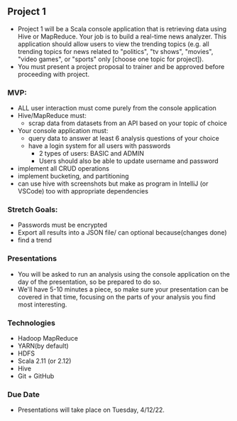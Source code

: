 ## Project 1
- Project 1 will be a Scala console application that is retrieving data using Hive or MapReduce. Your job is to build a real-time news analyzer. This application should allow users to view the trending topics (e.g. all trending topics for news related to "politics", "tv shows", "movies", "video games", or "sports" only [choose one topic for project]).
- You must present a project proposal to trainer and be approved before proceeding with project. 

### MVP:
- ALL user interaction must come purely from the console application
- Hive/MapReduce must:
    - scrap data from datasets from an API based on your topic of choice
- Your console application must:
    - query data to answer at least 6 analysis questions of your choice
    - have a login system for all users with passwords
        - 2 types of users: BASIC and ADMIN
        - Users should also be able to update username and password
- implement all CRUD operations
- implement bucketing, and partitioning
- can use hive with screenshots but make as program in 
    IntelliJ (or VSCode) too with appropriate dependencies

### Stretch Goals:
- Passwords must be encrypted
- Export all results into a JSON file/ can optional because(changes done)
- find a trend

### Presentations
- You will be asked to run an analysis using the console application on the day of the presentation, so be prepared to do so.
- We'll have 5-10 minutes a piece, so make sure your presentation can be covered in that time, focusing on the parts of your analysis you find most interesting.

### Technologies
- Hadoop MapReduce
- YARN(by default) 
- HDFS
- Scala 2.11 (or 2.12)
- Hive
- Git + GitHub

### Due Date
- Presentations will take place on Tuesday, 4/12/22.
